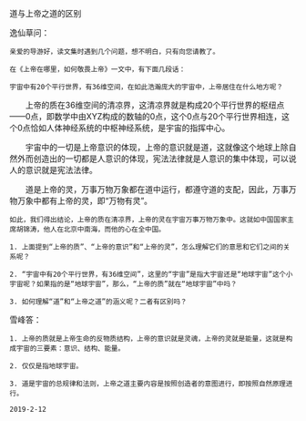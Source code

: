 道与上帝之道的区别


逸仙草问：

    亲爱的导游好，读文集时遇到几个问题，想不明白，只有向您请教了。

    在《上帝在哪里，如何敬畏上帝》一文中，有下面几段话：

    宇宙中有20个平行世界，有36维空间，在如此浩瀚庞大的宇宙中，上帝居住在什么地方呢？

　　上帝的质在36维空间的清凉界，这清凉界就是构成20个平行世界的枢纽点——0点，即数学中由XYZ构成的数轴的0点，这个0点与20个平行世界相连，这个0点恰如人体神经系统的中枢神经系统，是宇宙的指挥中心。

　　宇宙中的一切是上帝意识的体现，上帝的意识就是道，这就像这个地球上除自然外而创造出的一切都是人意识的体现，宪法法律就是人意识的集中体现，可以说人的意识就是宪法法律。

　　道是上帝的灵，万事万物万象都在道中运行，都遵守道的支配，因此，万事万物万象中都有上帝的灵，即“万物有灵”。

    如此，我们得出结论，上帝的质在清凉界，上帝的灵在宇宙万事万物万象中。这就如中国国家主席胡锦涛，他人在北京中南海，而他的心在全中国。

    1. 上面提到“上帝的质”、“上帝的意识”和“上帝的灵”，怎么理解它们的意思和它们之间的关系呢？

    2. “宇宙中有20个平行世界，有36维空间”，这里的“宇宙”是指大宇宙还是“地球宇宙”这个小宇宙呢？如果指的是“地球宇宙”，那么，“上帝的质”就在“地球宇宙”中吗？

    3. 如何理解“道”和“上帝之道”的涵义呢？二者有区别吗？

 
雪峰答：

    1. 上帝的质就是上帝生命的反物质结构，上帝的意识就是灵魂，上帝的灵就是能量，这就是构成宇宙的三要素：意识、结构、能量。

    2. 仅仅是指地球宇宙。

    3. 道是宇宙的总规律和法则，上帝之道主要内容是按照创造者的意图进行，即按照自然原理进行。

    2019-2-12



